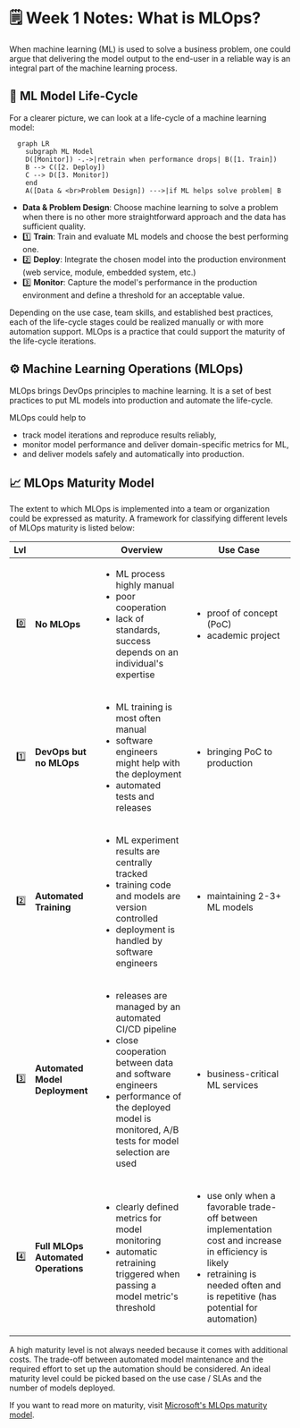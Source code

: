 # 🗒 Week 1 Notes: What is MLOps?

When machine learning (ML) is used to solve a business problem, one could argue that delivering the model output to the end-user in a reliable way is an integral part of the machine learning process.

## 🔁 ML Model Life-Cycle
For a clearer picture, we can look at a life-cycle of a machine learning model:

```mermaid
  graph LR
    subgraph ML Model
    D([Monitor]) -.->|retrain when performance drops| B([1. Train])
    B --> C([2. Deploy]) 
    C --> D([3. Monitor])
    end
    A([Data & <br>Problem Design]) --->|if ML helps solve problem| B
```

* **Data & Problem Design**: Choose machine learning to solve a problem when there is no other more straightforward approach and the data has sufficient quality.
* 1️⃣ **Train**: Train and evaluate ML models and choose the best performing one.
* 2️⃣ **Deploy**: Integrate the chosen model into the production environment (web service, module, embedded system, etc.)
* 3️⃣ **Monitor**: Capture the model's performance in the production environment and define a threshold for an acceptable value.


Depending on the use case, team skills, and established best practices, each of the life-cycle stages could be realized manually or with more automation support. MLOps is a practice that could support the maturity of the life-cycle iterations.


## ⚙️ Machine Learning Operations (MLOps)

MLOps brings DevOps principles to machine learning. It is a set of best practices to put ML models into production and automate the life-cycle.

MLOps could help to
* track model iterations and reproduce results reliably,
* monitor model performance and deliver domain-specific metrics for ML,
* and deliver models safely and automatically into production.


## 📈 MLOps Maturity Model

The extent to which MLOps is implemented into a team or organization could be expressed as maturity. A framework for classifying different levels of MLOps maturity is listed below:


| Lvl |              | Overview | Use Case | 
|----:|--------------|----------|----------|  
| 0️⃣  | **No MLOps** | <ul><li>ML process highly manual</li><li>poor cooperation</li><li>lack of standards, success depends on an individual's expertise</li> </ul> | <ul><li>proof of concept (PoC)</li><li>academic project</li></ul> |
| 1️⃣  | **DevOps but no MLOps** | <ul><li>ML training is most often manual </li><li>software engineers might help with the deployment</li><li>automated tests and releases</li> </ul> | <ul><li>bringing PoC to production</li></ul> |
| 2️⃣  | **Automated Training** | <ul><li>ML experiment results are centrally tracked </li><li>training code and models are version controlled</li><li>deployment is handled by software engineers</li> </ul> | <ul><li>maintaining 2-3+ ML models</li></ul> |
| 3️⃣  | **Automated Model Deployment** | <ul><li>releases are managed by an automated CI/CD pipeline</li><li>close cooperation between data and software engineers</li><li>performance of the deployed model is monitored, A/B tests for model selection are used</li></ul> | <ul><li>business-critical ML services</li></ul> |
| 4️⃣  | **Full MLOps Automated Operations** | <ul><li>clearly defined metrics for model monitoring</li><li>automatic retraining triggered when passing a model metric's threshold</li> </ul>  | <ul><li>use only when a favorable trade-off between implementation cost and increase in efficiency is likely</li><li>retraining is needed often and is repetitive (has potential for automation)</li></ul> |


A high maturity level is not always needed because it comes with additional costs. The trade-off between automated model maintenance and the required effort to set up the automation should be considered. An ideal maturity level could be picked based on the use case / SLAs and the number of models deployed.

If you want to read more on maturity, visit [Microsoft's MLOps maturity model](https://docs.microsoft.com/en-us/azure/architecture/example-scenario/mlops/mlops-maturity-model).